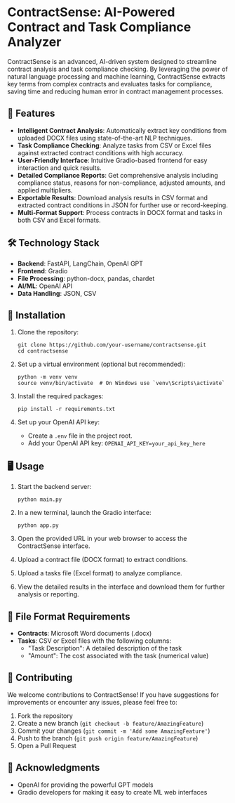 # ContractSense: AI-Powered Contract and Task Compliance Analyzer

ContractSense is an advanced, AI-driven system designed to streamline contract analysis and task compliance checking. By leveraging the power of natural language processing and machine learning, ContractSense extracts key terms from complex contracts and evaluates tasks for compliance, saving time and reducing human error in contract management processes.

## 🌟 Features

- **Intelligent Contract Analysis**: Automatically extract key conditions from uploaded DOCX files using state-of-the-art NLP techniques.
- **Task Compliance Checking**: Analyze tasks from CSV or Excel files against extracted contract conditions with high accuracy.
- **User-Friendly Interface**: Intuitive Gradio-based frontend for easy interaction and quick results.
- **Detailed Compliance Reports**: Get comprehensive analysis including compliance status, reasons for non-compliance, adjusted amounts, and applied multipliers.
- **Exportable Results**: Download analysis results in CSV format and extracted contract conditions in JSON for further use or record-keeping.
- **Multi-Format Support**: Process contracts in DOCX format and tasks in both CSV and Excel formats.

## 🛠️ Technology Stack

- **Backend**: FastAPI, LangChain, OpenAI GPT
- **Frontend**: Gradio
- **File Processing**: python-docx, pandas, chardet
- **AI/ML**: OpenAI API
- **Data Handling**: JSON, CSV

## 🚀 Installation

1. Clone the repository:
   ```
   git clone https://github.com/your-username/contractsense.git
   cd contractsense
   ```

2. Set up a virtual environment (optional but recommended):
   ```
   python -m venv venv
   source venv/bin/activate  # On Windows use `venv\Scripts\activate`
   ```

3. Install the required packages:
   ```
   pip install -r requirements.txt
   ```

4. Set up your OpenAI API key:
   - Create a `.env` file in the project root.
   - Add your OpenAI API key: `OPENAI_API_KEY=your_api_key_here`

## 🖥️ Usage

1. Start the backend server:
   ```
   python main.py
   ```

2. In a new terminal, launch the Gradio interface:
   ```
   python app.py
   ```

3. Open the provided URL in your web browser to access the ContractSense interface.

4. Upload a contract file (DOCX format) to extract conditions.

5. Upload a tasks file (Excel format) to analyze compliance.

6. View the detailed results in the interface and download them for further analysis or reporting.

## 📁 File Format Requirements

- **Contracts**: Microsoft Word documents (.docx)
- **Tasks**: CSV or Excel files with the following columns:
  - "Task Description": A detailed description of the task
  - "Amount": The cost associated with the task (numerical value)

## 🤝 Contributing

We welcome contributions to ContractSense! If you have suggestions for improvements or encounter any issues, please feel free to:

1. Fork the repository
2. Create a new branch (`git checkout -b feature/AmazingFeature`)
3. Commit your changes (`git commit -m 'Add some AmazingFeature'`)
4. Push to the branch (`git push origin feature/AmazingFeature`)
5. Open a Pull Request

## 🙏 Acknowledgments

- OpenAI for providing the powerful GPT models
- Gradio developers for making it easy to create ML web interfaces
